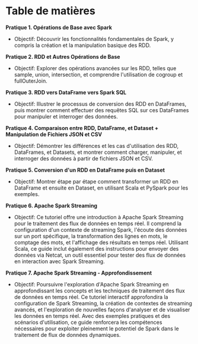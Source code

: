 # Table de matières

**Pratique 1. Opérations de Base avec Spark**
- Objectif: Découvrir les fonctionnalités fondamentales de Spark, y compris la création et la manipulation basique des RDD.

**Pratique 2. RDD et Autres Opérations de Base**
- Objectif: Explorer des opérations avancées sur les RDD, telles que sample, union, intersection, et comprendre l'utilisation de cogroup et fullOuterJoin.

**Pratique 3. RDD vers DataFrame vers Spark SQL**
- Objectif: Illustrer le processus de conversion des RDD en DataFrames, puis montrer comment effectuer des requêtes SQL sur ces DataFrames pour manipuler et interroger des données.

**Pratique 4. Comparaison entre RDD, DataFrame, et Dataset + Manipulation de Fichiers JSON et CSV**
- Objectif: Démontrer les différences et les cas d'utilisation des RDD, DataFrames, et Datasets, et montrer comment charger, manipuler, et interroger des données à partir de fichiers JSON et CSV.

**Pratique 5. Conversion d'un RDD en DataFrame puis en Dataset**
- Objectif: Montrer étape par étape comment transformer un RDD en DataFrame et ensuite en Dataset, en utilisant Scala et PySpark pour les exemples.

**Pratique 6. Apache Spark Streaming**
- Objectif: Ce tutoriel offre une introduction à Apache Spark Streaming pour le traitement des flux de données en temps réel. Il comprend la configuration d'un contexte de streaming Spark, l'écoute des données sur un port spécifique, la transformation des lignes en mots, le comptage des mots, et l'affichage des résultats en temps réel. Utilisant Scala, ce guide inclut également des instructions pour envoyer des données via Netcat, un outil essentiel pour tester des flux de données en interaction avec Spark Streaming.

**Pratique 7. Apache Spark Streaming - Approfondissement**
- Objectif: Poursuivre l'exploration d'Apache Spark Streaming en approfondissant les concepts et les techniques de traitement des flux de données en temps réel. Ce tutoriel interactif approfondira la configuration de Spark Streaming, la création de contextes de streaming avancés, et l'exploration de nouvelles façons d'analyser et de visualiser les données en temps réel. Avec des exemples pratiques et des scénarios d'utilisation, ce guide renforcera les compétences nécessaires pour exploiter pleinement le potentiel de Spark dans le traitement de flux de données dynamiques.